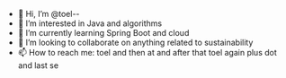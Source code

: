 - 👋 Hi, I’m @toel--
- 👀 I’m interested in Java and algorithms
- 🌱 I’m currently learning Spring Boot and cloud
- 💞️ I’m looking to collaborate on anything related to sustainability
- 📫 How to reach me: toel and then at and after that toel again plus dot and last se

<!---
toel--/toel-- is a ✨ special ✨ repository because its `README.md` (this file) appears on your GitHub profile.
You can click the Preview link to take a look at your changes.
--->
